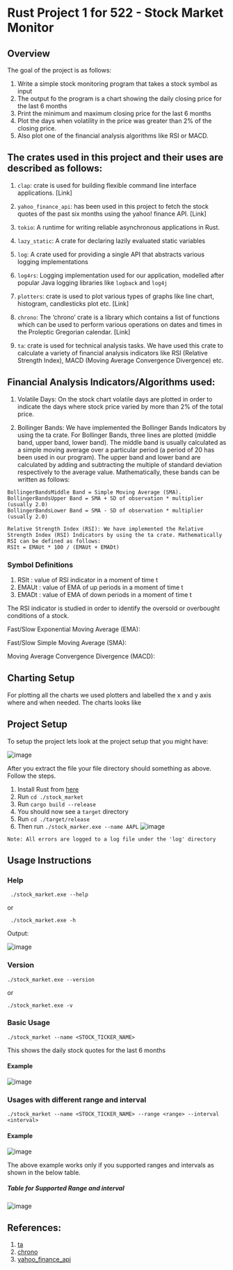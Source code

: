 # Rust Project 1 for 522 - Stock Market Monitor

## Overview 

The goal of the project is as follows:
1. Write a simple stock monitoring program that takes a stock symbol as input
2. The output fo the program is a chart showing the daily closing price for the last 6 months
3. Print the minimum and maximum closing price for the last 6 months 
4. Plot the days when volatility in the price was greater than 2% of the closing price.
5. Also plot one of the financial analysis algorithms like RSI or MACD.

## The crates used in this project and their uses are described as follows:

  1. `clap`: crate is used for building flexible command line interface applications. [Link]
  
  2. `yahoo_finance_api`:  has been used in this project to fetch the stock quotes of the past six months using the yahoo! finance API. [Link]
  
  3. `tokio`: A runtime for writing reliable asynchronous applications in Rust.
  
  4. `lazy_static`: A crate for declaring lazily evaluated static variables
  
  5. `log`: A crate used for providing a single API that abstracts various logging implementations
  
  6. `log4rs`: Logging implementation used for our application, modelled after popular Java logging libraries like `logback` and `log4j`
  
  7. `plotters`:  crate is used to plot various types of graphs like line chart, histogram, candlesticks plot etc. [Link]
  
  8. `chrono`: The ‘chrono’ crate is a library which contains a list of functions which can be used to perform various operations on dates and times in the Proleptic Gregorian calendar. [Link] 
  
  9. `ta`: crate is used for technical analysis tasks. We have used this crate to calculate a variety of financial analysis indicators like RSI (Relative Strength   Index), MACD (Moving Average Convergence Divergence) etc.


## Financial Analysis Indicators/Algorithms used:

1. Volatile Days: On the stock chart volatile days are plotted in order to indicate the days where stock price varied by more than 2% of the total price.

2. Bollinger Bands: We have implemented the Bollinger Bands Indicators by using the ta crate. For Bollinger Bands, three lines are plotted (middle band, upper band, lower band). The middle band is usually calculated as a simple moving average over a particular period (a period of 20 has been used in our program). The upper band and lower band are calculated by adding and subtracting the multiple of standard deviation respectively to the average value. Mathematically, these bands can be written as follows: 


```
BollingerBandsMiddle Band = Simple Moving Average (SMA).
BollingerBandsUpper Band = SMA + SD of observation * multiplier (usually 2.0)
BollingerBandsLower Band = SMA - SD of observation * multiplier (usually 2.0)

Relative Strength Index (RSI): We have implemented the Relative Strength Index (RSI) Indicators by using the ta crate. Mathematically RSI can be defined as follows:
RSIt = EMAUt * 100 / (EMAUt + EMADt)
```


### Symbol Definitions

1. RSIt : value of RSI indicator in a moment of time t
2. EMAUt : value of EMA of up periods in a moment of time t
3. EMADt : value of EMA of down periods in a moment of time t

The RSI indicator is studied in order to identify the oversold or overbought conditions of a stock.

Fast/Slow Exponential Moving Average (EMA):

Fast/Slow Simple Moving Average (SMA):

Moving Average Convergence Divergence (MACD):

## Charting Setup

For plotting all the charts we used plotters and labelled the x and y axis where and when needed.
The charts looks like 

## Project Setup
To setup the project lets look at the project setup that you might have:

![image](https://github.com/user-attachments/assets/e4e89dfa-0567-4f46-9064-735ff605ba18)

After you extract the file your file directory should something as above. Follow the steps.

1. Install Rust from [here](https://www.rust-lang.org/tools/install)
2. Run  `cd ./stock_market`
3. Run `cargo build --release`
4. You should now see a `target` directory
5. Run  `cd ./target/release`
6. Then run `./stock_marker.exe --name AAPL`
![image](https://github.com/user-attachments/assets/b8148f23-519c-4c1f-a3c9-bddbbb7075c8)

`Note: All errors are logged to a log file under the 'log' directory`


## Usage Instructions
### Help
```
 ./stock_market.exe --help
```
or 

```
 ./stock_market.exe -h
```
Output:

![image](https://github.com/user-attachments/assets/91fc9570-894a-4523-a6a7-4823225e4070)

### Version
```
./stock_market.exe --version
```
or 
```
./stock_market.exe -v
```
### Basic Usage
```
./stock_market --name <STOCK_TICKER_NAME>
```
This shows the daily stock quotes for the last 6 months
#### Example
![image](https://github.com/user-attachments/assets/cf07acfc-1d69-406e-80b7-a7f331053888)

### Usages with different range and interval
```
./stock_market --name <STOCK_TICKER_NAME> --range <range> --interval <interval>
```
#### Example
![image](https://github.com/user-attachments/assets/c09a6e1e-3c50-4647-947f-792d39fa48a0)

The above example works only if you supported ranges and intervals as shown in the below table.
##### Table for Supported Range and interval 
![image](https://github.com/user-attachments/assets/b6c952ed-dd8a-4f6f-a4fd-8c102faf6d5a)


## References:
1. [ta](https://docs.rs/ta/0.5.0/ta/)
2. [chrono](https://crates.io/crates/chrono)
3. [yahoo_finance_api](https://crates.io/crates/yahoo_finance_api)



